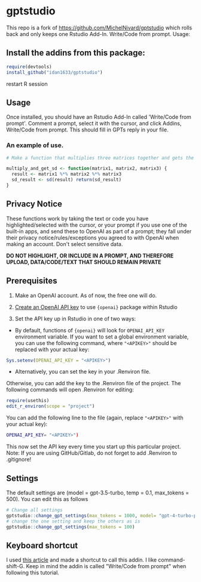# gptstudio

This repo is a fork of <https://github.com/MichelNivard/gptstudio> which rolls back and only keeps one Rstudio Add-In. Write/Code from prompt. Usage:

## Install the addins from this package:

``` r
require(devtools)
install_github("idan1633/gptstudio")
```
restart R session

## Usage

Once installed, you should have an Rstudio Add-In called 'Write/Code from prompt'. Comment a prompt, select it with the cursor, and click Addins, Write/Code from prompt. This should fill in GPTs reply in your file.

### An example of use.

``` r
# Make a function that multiplies three matrices together and gets the standard deviation of the values in the resultant matrix

multiply_and_get_sd <- function(matrix1, matrix2, matrix3) { 
  result <- matrix1 %*% matrix2 %*% matrix3 
  sd_result <- sd(result) return(sd_result) 
}
```

## Privacy Notice

These functions work by taking the text or code you have highlighted/selected with the cursor, or your prompt if you use one of the built-in apps, and send these to OpenAI as part of a prompt; they fall under their privacy notice/rules/exceptions you agreed to with OpenAI when making an account. Don't select sensitive data.

**DO NOT HIGHLIGHT, OR INCLUDE IN A PROMPT, AND THEREFORE UPLOAD, DATA/CODE/TEXT THAT SHOULD REMAIN PRIVATE**

## Prerequisites

1.  Make an OpenAI account. As of now, the free one will do.

2.  [Create an OpenAI API key](https://beta.openai.com/account/api-keys) to use `{openai}` package within Rstudio

3.  Set the API key up in Rstudio in one of two ways:

-   By default, functions of `{openai}` will look for `OPENAI_API_KEY` environment variable. If you want to set a global environment variable, you can use the following command, where `"<APIKEY>"` should be replaced with your actual key:

``` r
Sys.setenv(OPENAI_API_KEY = "<APIKEY>")
```

-   Alternatively, you can set the key in your .Renviron file.

Otherwise, you can add the key to the .Renviron file of the project. The following commands will open .Renviron for editing:

``` r
require(usethis)
edit_r_environ(scope = "project")
```

You can add the following line to the file (again, replace `"<APIKEY>"` with your actual key):

``` bash
OPENAI_API_KEY= "<APIKEY>")
```

This now set the API key every time you start up this particular project. Note: If you are using GitHub/Gitlab, do not forget to add .Renviron to .gitignore!

## Settings

The default settings are (model = gpt-3.5-turbo, temp = 0.1, max_tokens = 500). You can edit this as follows

``` r
# Change all settings
gptstudio::change_gpt_settings(max_tokens = 1000, model= "gpt-4-turbo-preview", temperature = 0.2)
# change the one setting and keep the others as is
gptstudio::change_gpt_settings(max_tokens = 100)
```

## Keyboard shortcut

I used [this article](<https://support.posit.co/hc/en-us/articles/206382178-Customizing-Keyboard-Shortcuts-in-the-RStudio-IDE> ) and made a shortcut to call this addin. I like command-shift-G. Keep in mind the addin is called "Write/Code from prompt" when following this tutorial.
